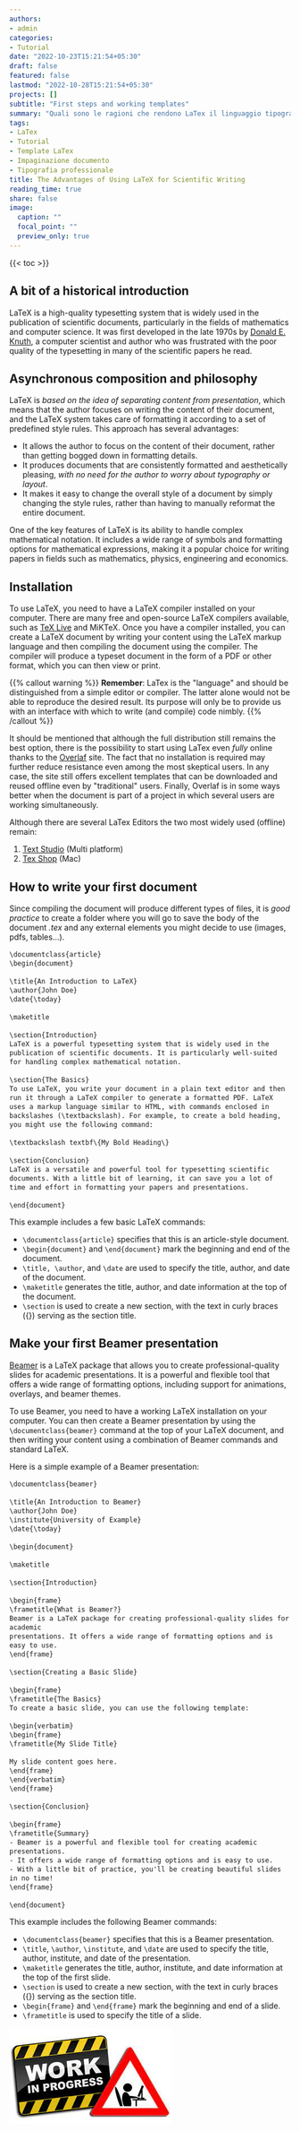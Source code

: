 ```yaml
---
authors:
- admin
categories:
- Tutorial
date: "2022-10-23T15:21:54+05:30"
draft: false
featured: false
lastmod: "2022-10-28T15:21:54+05:30"
projects: []
subtitle: "First steps and working templates"
summary: "Quali sono le ragioni che rendono LaTex il linguaggio tipografico più utilizzato in ambito accademico? Una breve guida sui vantaggi che potrai sperimentare durante il suo utilizzo, i primi passi da compiere e alcuni template da riutilizzare nei tuoi progetti."
tags:
- LaTex
- Tutorial
- Template LaTex
- Impaginazione documento
- Tipografia professionale
title: The Advantages of Using LaTeX for Scientific Writing
reading_time: true 
share: false
image:
  caption: ""
  focal_point: ""
  preview_only: true
---
```



{{< toc >}}

## A bit of a historical introduction

LaTeX is a high-quality typesetting system that is widely used in the publication of scientific documents, particularly in the fields of mathematics and computer science. It was first developed in the late 1970s by [Donald E. Knuth](https://en.wikipedia.org/wiki/Donald_Knuth), a computer scientist and author who was frustrated with the poor quality of the typesetting in many of the scientific papers he read.

## Asynchronous composition and philosophy

LaTeX is *based on the idea of separating content from presentation*, which means that the author focuses on writing the content of their document, and the LaTeX system takes care of formatting it according to a set of predefined style rules. This approach has several advantages:

- It allows the author to focus on the content of their document, rather than getting bogged down in formatting details.
- It produces documents that are consistently formatted and aesthetically pleasing, *with no need for the author to worry about typography or layout*.
- It makes it easy to change the overall style of a document by simply changing the style rules, rather than having to manually reformat the entire document. 

One of the key features of LaTeX is its ability to handle complex mathematical notation. It includes a wide range of symbols and formatting options for mathematical expressions, making it a popular choice for writing papers in fields such as mathematics, physics, engineering and economics.

## Installation

To use LaTeX, you need to have a LaTeX compiler installed on your computer. There are many free and open-source LaTeX compilers available, such as [TeX Live](https://www.tug.org/texlive/) and MiKTeX. Once you have a compiler installed, you can create a LaTeX document by writing your content using the LaTeX markup language and then compiling the document using the compiler. The compiler will produce a typeset document in the form of a PDF or other format, which you can then view or print.

{{% callout warning %}}
  **Remember**: LaTex is the "language" and should be distinguished from a simple editor or compiler. The latter alone would not be able to reproduce the desired result. Its purpose will only be to provide us with an interface with which to write (and compile) code nimbly.
{{% /callout %}}

It should be mentioned that although the full distribution still remains the best option, there is the possibility to start using LaTex even *fully* online thanks to the [Overlaf](https://www.overleaf.com/) site. The fact that no installation is required may further reduce resistance even among the most skeptical users.
In any case, the site still offers excellent templates that can be downloaded and reused offline even by "traditional" users. Finally, Overlaf is in some ways better when the document is part of a project in which several users are working simultaneously.

Although there are several LaTex Editors the two most widely used (offline) remain:

  1. [Text Studio](http://www.texstudio.org/) (Multi platform)
  2. [Tex Shop](http://www.uoregon.edu/~koch/texshop/) (Mac)
  
## How to write your first document

Since compiling the document will produce different types of files, it is *good practice* to create a folder where you will go to save the body of the document *.tex* and any external elements you might decide to use (images, pdfs, tables...).

```{=latex}
\documentclass{article}
\begin{document}

\title{An Introduction to LaTeX}
\author{John Doe}
\date{\today}

\maketitle

\section{Introduction}
LaTeX is a powerful typesetting system that is widely used in the publication of scientific documents. It is particularly well-suited for handling complex mathematical notation.

\section{The Basics}
To use LaTeX, you write your document in a plain text editor and then run it through a LaTeX compiler to generate a formatted PDF. LaTeX uses a markup language similar to HTML, with commands enclosed in backslashes (\textbackslash). For example, to create a bold heading, you might use the following command:

\textbackslash textbf\{My Bold Heading\}

\section{Conclusion}
LaTeX is a versatile and powerful tool for typesetting scientific documents. With a little bit of learning, it can save you a lot of time and effort in formatting your papers and presentations.

\end{document}
```
This example includes a few basic LaTeX commands:

- `\documentclass{article}` specifies that this is an article-style document.
- `\begin{document}` and `\end{document}` mark the beginning and end of the document.
- `\title, \author`, and `\date` are used to specify the title, author, and date of the document.
- `\maketitle` generates the title, author, and date information at the top of the document.
- `\section` is used to create a new section, with the text in curly braces ({}) serving as the section title.

## Make your first Beamer presentation

[Beamer](https://ctan.org/pkg/beamer?lang=en) is a LaTeX package that allows you to create professional-quality slides for academic presentations. It is a powerful and flexible tool that offers a wide range of formatting options, including support for animations, overlays, and beamer themes.

To use Beamer, you need to have a working LaTeX installation on your computer. You can then create a Beamer presentation by using the `\documentclass{beamer}` command at the top of your LaTeX document, and then writing your content using a combination of Beamer commands and standard LaTeX.

Here is a simple example of a Beamer presentation:
```{=latex}
\documentclass{beamer}

\title{An Introduction to Beamer}
\author{John Doe}
\institute{University of Example}
\date{\today}

\begin{document}

\maketitle

\section{Introduction}

\begin{frame}
\frametitle{What is Beamer?}
Beamer is a LaTeX package for creating professional-quality slides for academic
presentations. It offers a wide range of formatting options and is easy to use.
\end{frame}

\section{Creating a Basic Slide}

\begin{frame}
\frametitle{The Basics}
To create a basic slide, you can use the following template:

\begin{verbatim}
\begin{frame}
\frametitle{My Slide Title}

My slide content goes here.
\end{frame}
\end{verbatim}
\end{frame}

\section{Conclusion}

\begin{frame}
\frametitle{Summary}
- Beamer is a powerful and flexible tool for creating academic presentations.
- It offers a wide range of formatting options and is easy to use.
- With a little bit of practice, you'll be creating beautiful slides in no time!
\end{frame}

\end{document}

```

This example includes the following Beamer commands:

- `\documentclass{beamer}` specifies that this is a Beamer presentation.
- `\title`, `\author`, `\institute`, and `\date` are used to specify the title, author, institute, and date of the presentation.
- `\maketitle` generates the title, author, institute, and date information at the top of the first slide.
- `\section` is used to create a new section, with the text in curly braces ({}) serving as the section title.
- `\begin{frame}` and `\end{frame}` mark the beginning and end of a slide.
- `\frametitle` is used to specify the title of a slide.

![Alt text here](imm.jpg "Sto ancora lavorando a questo articolo, ripassa tra qualche giorno per leggere la sua versione definitiva")
